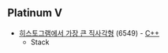 ## Platinum V
* [히스토그램에서 가장 큰 직사각형](https://www.acmicpc.net/problem/6549) (6549) - [C++](https://github.com/nbsp1221/algorithm/blob/master/algorithm-challenges/baekjoon-online-judge/challenges/6000/6549.cpp)
  - Stack